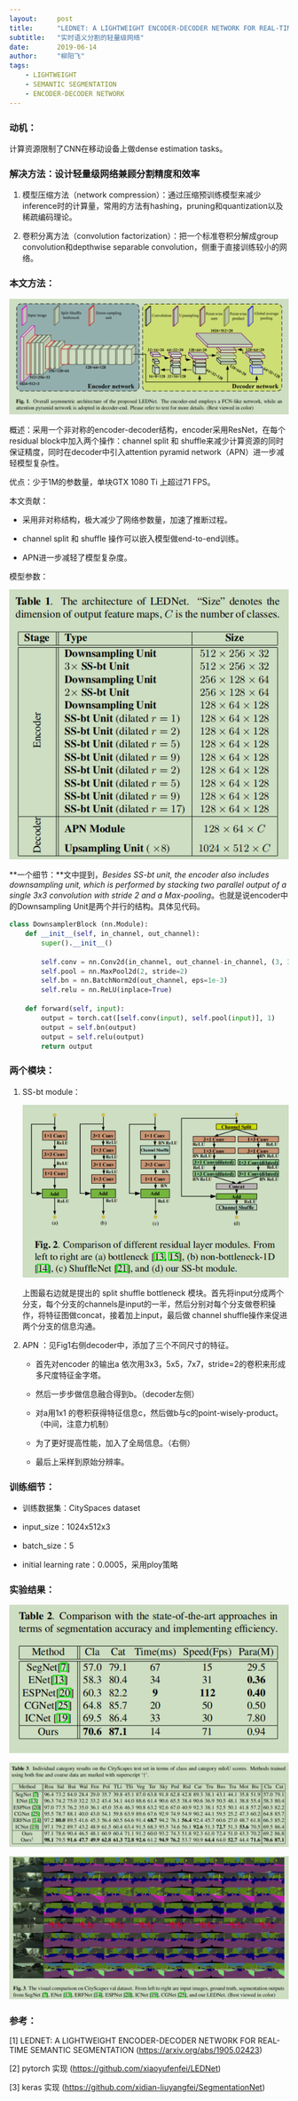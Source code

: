 ```yaml
---
layout:     post
title:      "LEDNET: A LIGHTWEIGHT ENCODER-DECODER NETWORK FOR REAL-TIME SEMANTIC SEGMENTATION"
subtitle:   "实时语义分割的轻量级网络"
date:       2019-06-14
author:     "柳阳飞"
tags:
    - LIGHTWEIGHT
    - SEMANTIC SEGMENTATION
    - ENCODER-DECODER NETWORK
---
```


### 动机：

计算资源限制了CNN在移动设备上做dense estimation tasks。

### 解决方法：设计轻量级网络兼顾分割精度和效率

1. 模型压缩方法（network compression）：通过压缩预训练模型来减少inference时的计算量，常用的方法有hashing，pruning和quantization以及稀疏编码理论。

2. 卷积分离方法（convolution factorization）：把一个标准卷积分解成group convolution和depthwise separable convolution，侧重于直接训练较小的网络。

### 本文方法：

![model](/img/20190614/model.png)

概述：采用一个非对称的encoder-decoder结构，encoder采用ResNet，在每个residual block中加入两个操作：channel split 和 shuffle来减少计算资源的同时保证精度，同时在decoder中引入attention pyramid network（APN）进一步减轻模型复杂性。

优点：少于1M的参数量，单块GTX 1080 Ti 上超过71 FPS。

本文贡献：

* 采用非对称结构，极大减少了网络参数量，加速了推断过程。

* channel split 和 shuffle 操作可以嵌入模型做end-to-end训练。

* APN进一步减轻了模型复杂度。

模型参数：

![details](/img/20190614/details.png)

**一个细节：**文中提到，*Besides SS-bt unit, the encoder also includes downsampling unit, which is performed by stacking two parallel output of a single 3x3 convolution with stride 2 and a Max-pooling*。也就是说encoder中的Downsampling Unit是两个并行的结构。具体见代码。

```python
class DownsamplerBlock (nn.Module):
    def __init__(self, in_channel, out_channel):
        super().__init__()

        self.conv = nn.Conv2d(in_channel, out_channel-in_channel, (3, 3), 			stride=2, padding=1, bias=True)
        self.pool = nn.MaxPool2d(2, stride=2)
        self.bn = nn.BatchNorm2d(out_channel, eps=1e-3)
        self.relu = nn.ReLU(inplace=True)

    def forward(self, input):
        output = torch.cat([self.conv(input), self.pool(input)], 1)
        output = self.bn(output)
		output = self.relu(output)
        return output
```



### 两个模块：

1. SS-bt module：

   ![ss-bt](/img/20190614/ss-bt.png)

   上图最右边就是提出的 split shuffle bottleneck 模块。首先将input分成两个分支，每个分支的channels是input的一半，然后分别对每个分支做卷积操作，将特征图做concat，接着加上input，最后做 channel shuffle操作来促进两个分支的信息沟通。
   
2. APN ：见Fig1右侧decoder中，添加了三个不同尺寸的特征。

   * 首先对encoder 的输出a 依次用3x3，5x5，7x7，stride=2的卷积来形成多尺度特征金字塔。

   * 然后一步步做信息融合得到b。（decoder左侧）

   * 对a用1x1 的卷积获得特征信息c，然后做b与c的point-wisely-product。（中间，注意力机制）

   * 为了更好提高性能，加入了全局信息。（右侧）

   * 最后上采样到原始分辨率。

### 训练细节：

* 训练数据集：CitySpaces dataset

* input_size：1024x512x3

* batch_size：5

* initial learning rate：0.0005，采用ploy策略

### 实验结果：

![result1](/img/20190614/result1.png)

![result2](/img/20190614/result3.png)

![result3](/img/20190614/result2.png)

### 参考：

[1] LEDNET: A LIGHTWEIGHT ENCODER-DECODER NETWORK FOR REAL-TIME SEMANTIC SEGMENTATION (https://arxiv.org/abs/1905.02423)

[2] pytorch 实现 (https://github.com/xiaoyufenfei/LEDNet)

[3] keras 实现 (https://github.com/xidian-liuyangfei/SegmentationNet)